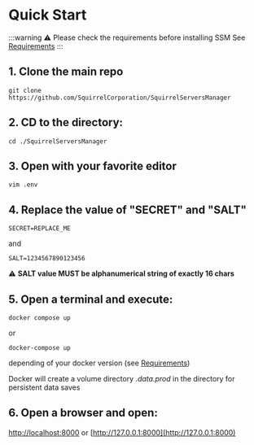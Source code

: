 # Quick Start

:::warning ⚠️ Please check the requirements before installing SSM
See [Requirements](/docs/requirements)
:::

## 1. Clone the main repo
```shell
git clone https://github.com/SquirrelCorporation/SquirrelServersManager
```
## 2. CD to the directory:
```shell
cd ./SquirrelServersManager
```
## 3. Open with your favorite editor
```shell
vim .env
```
## 4. Replace the value of "SECRET" and "SALT"
```
SECRET=REPLACE_ME
```
and
```
SALT=1234567890123456
```
⚠ **SALT value MUST be alphanumerical string of exactly 16 chars**

## 5. Open a terminal and execute:
```shell
docker compose up
```
or
```shell
docker-compose up
```
depending of your docker version (see [Requirements](/docs/requirements))

Docker will create a volume directory *.data.prod* in the directory for persistent data saves

## 6. Open a browser and open:

[http://localhost:8000](http://localhost:8000) or [http://127.0.0.1:8000](http://127.0.0.1:8000)
